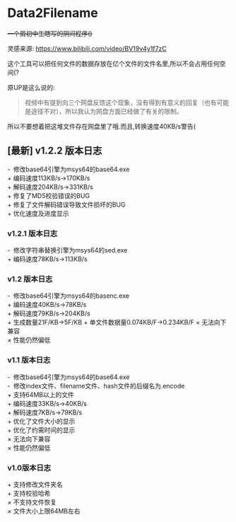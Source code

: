 # Data2Filename

~~一个屑初中生瞎写的阴间程序()~~

灵感来源: https://www.bilibili.com/video/BV19v4y1f7zC

这个工具可以把任何文件的数据存放在亿个文件的文件名里,所以不会占用任何空间(?

原UP是这么说的:  

> 视频中有提到向三个网盘反馈这个现象，没有得到有意义的回复（也有可能是途径不对），所以我认为网盘方面已经做了有关的限制。

所以不要想着把这堆文件存在网盘里了哦.而且,转换速度40KB/s警告(

## [最新] v1.2.2 版本日志

\-&ensp;修改base64引擎为msys64的base64.exe  
\+ 编码速度113KB/s->170KB/s  
\+ 解码速度204KB/s->331KB/s  
\+ 修复了MD5校验错误的BUG  
\+ 修复了文件解码错误导致文件损坏的BUG  
\+ 优化速度及进度显示  

### v1.2.1 版本日志

\-&ensp;修改字符串替换引擎为msys64的sed.exe  
\+ 编码速度78KB/s->113KB/s  

### v1.2 版本日志

\-&ensp;修改base64引擎为msys64的basenc.exe  
\+ 编码速度40KB/s->78KB/s  
\+ 解码速度79KB/s->204KB/s  
\+ 生成数量21F/KB->5F/KB
\+ 单文件数据量0.074KB/F->0.234KB/F
× 无法向下兼容  
× 性能仍然偏低  

### v1.1 版本日志

\-&ensp;修改base64引擎为msys64的base64.exe  
\-&ensp;修改index文件、filename文件、hash文件的后缀名为.encode  
\+ 支持64MB以上的文件  
\+ 编码速度33KB/s->40KB/s  
\+ 解码速度7KB/s->79KB/s  
\+ 优化了文件大小的显示  
\+ 优化了约需时间的显示  
× 无法向下兼容  
× 性能仍然偏低  

### v1.0版本日志

\+ 支持修改文件夹名  
\+ 支持校验哈希  
× 不支持文件恢复  
× 文件大小上限64MB左右  